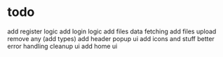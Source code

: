 # todo

add register logic
add login logic
add files data fetching
add files upload
remove any (add types)
add header popup ui
add icons and stuff
better error handling
cleanup ui
add home ui
